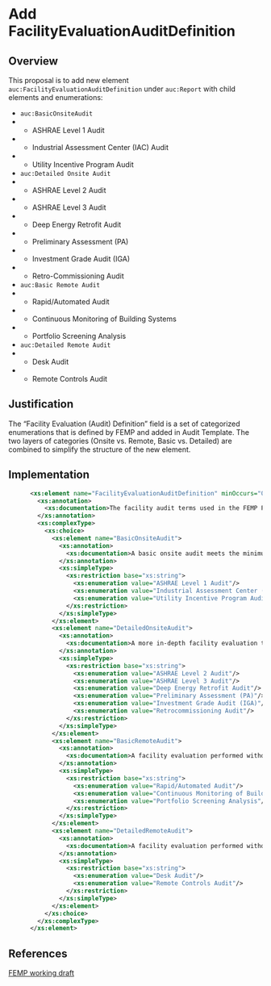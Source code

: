 # Add FacilityEvaluationAuditDefinition

## Overview

This proposal is to add new element `auc:FacilityEvaluationAuditDefinition` under `auc:Report` with child elements and enumerations:
* `auc:BasicOnsiteAudit`
* * ASHRAE Level 1 Audit
* * Industrial Assessment Center (IAC) Audit
* * Utility Incentive Program Audit
* `auc:Detailed Onsite Audit`
* * ASHRAE Level 2 Audit
* * ASHRAE Level 3 Audit
* * Deep Energy Retrofit Audit
* * Preliminary Assessment (PA)
* * Investment Grade Audit (IGA)
* * Retro-Commissioning Audit
* `auc:Basic Remote Audit`
* * Rapid/Automated Audit
* * Continuous Monitoring of Building Systems
* * Portfolio Screening Analysis
* `auc:Detailed Remote Audit`
* * Desk Audit
* * Remote Controls Audit

## Justification

The “Facility Evaluation (Audit) Definition” field is a set of categorized enumerations that is defined by FEMP and added in Audit Template. The two layers of categories (Onsite vs. Remote, Basic vs. Detailed) are combined to simplify the structure of the new element.

## Implementation
```xml
      <xs:element name="FacilityEvaluationAuditDefinition" minOccurs="0">
        <xs:annotation>
          <xs:documentation>The facility audit terms used in the FEMP Facility Evaluation (Audit) resources that satisfy EISA 432 requirements</xs:documentation>
        </xs:annotation>
        <xs:complexType>
          <xs:choice>
            <xs:element name="BasicOnsiteAudit">
              <xs:annotation>
                <xs:documentation>A basic onsite audit meets the minimum requirements for onsite facility evaluations</xs:documentation>
              </xs:annotation>
              <xs:simpleType>
                <xs:restriction base="xs:string">
                  <xs:enumeration value="ASHRAE Level 1 Audit"/>
                  <xs:enumeration value="Industrial Assessment Center (IAC) Audit"/>
                  <xs:enumeration value="Utility Incentive Program Audit"/>
                </xs:restriction>
              </xs:simpleType>
            </xs:element>
            <xs:element name="DetailedOnsiteAudit">
              <xs:annotation>
                <xs:documentation>A more in-depth facility evaluation that is performed when project development is the focus and a more precise LCCA is required</xs:documentation>
              </xs:annotation>
              <xs:simpleType>
                <xs:restriction base="xs:string">
                  <xs:enumeration value="ASHRAE Level 2 Audit"/>
                  <xs:enumeration value="ASHRAE Level 3 Audit"/>
                  <xs:enumeration value="Deep Energy Retrofit Audit"/>
                  <xs:enumeration value="Preliminary Assessment (PA)"/>
                  <xs:enumeration value="Investment Grade Audit (IGA)"/>
                  <xs:enumeration value="Retrocommissioning Audit"/>
                </xs:restriction>
              </xs:simpleType>
            </xs:element>
            <xs:element name="BasicRemoteAudit">
              <xs:annotation>
                <xs:documentation>A facility evaluation performed without a site visit and analysis of datasets from specific building systems or operations to derive opportunities for energy efficiency, water efficiency, and renewable energy generation</xs:documentation>
              </xs:annotation>
              <xs:simpleType>
                <xs:restriction base="xs:string">
                  <xs:enumeration value="Rapid/Automated Audit"/>
                  <xs:enumeration value="Continuous Monitoring of Building Systems"/>
                  <xs:enumeration value="Portfolio Screening Analysis"/>
                </xs:restriction>
              </xs:simpleType>
            </xs:element>
            <xs:element name="DetailedRemoteAudit">
              <xs:annotation>
                <xs:documentation>A facility evaluation performed without a site visit and rigorous analysis of building systems and operations to identify opportunities for energy efficiency, water efficiency, and renewable energy generation</xs:documentation>
              </xs:annotation>
              <xs:simpleType>
                <xs:restriction base="xs:string">
                  <xs:enumeration value="Desk Audit"/>
                  <xs:enumeration value="Remote Controls Audit"/>
                </xs:restriction>
              </xs:simpleType>
            </xs:element>
          </xs:choice>
        </xs:complexType>
      </xs:element>
```

## References
[FEMP working draft](https://www.energy.gov/femp/articles/femp-facility-evaluation-audit-definitions#:~:text=An%20evaluation%20with%20a%20site,the%20discretion%20of%20the%20Agency%22)
